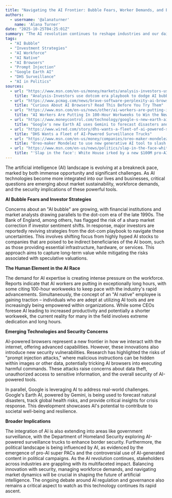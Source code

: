 ```yaml
---
title: "Navigating the AI Frontier: Bubble Fears, Worker Demands, and Evolving Technologies"
authors:
  - username: '@alanaturner'
    name: 'Alana Turner'
date: "2025-10-25T04:25:01Z"
summary: "The AI revolution continues to reshape industries and our daily lives, but it's not without its challenges. From investors bracing for a potential bubble to the intense demands on AI workers and the emerging security risks of AI-powered tools, the landscape is complex. Meanwhile, advancements like Google's Earth AI and the rise of 'AI native' concepts highlight the technology's transformative power."
tags:
  - "AI Bubble"
  - "Investment Strategies"
  - "AI Workforce"
  - "AI Native"
  - "AI Browsers"
  - "Prompt Injection"
  - "Google Earth AI"
  - "DHS Surveillance"
  - "AI in Politics"
sources:
  - url: "https://www.msn.com/en-us/money/markets/analysis-investors-use-dotcom-era-playbook-to-dodge-ai-bubble-risks/ar-AA1P5nsR"
    title: "Analysis-Investors use dotcom era playbook to dodge AI bubble risks"
  - url: "https://www.pcmag.com/news/brave-software-perplexity-ai-browser-warning-prompt-injection-attack-images"
    title: "Curious About AI Browsers? Read This Before You Try Them"
  - url: "https://www.msn.com/en-us/news/other/ai-workers-are-putting-in-100-hour-workweeks-to-win-the-new-tech-arms-race/ar-AA1P00At"
    title: "AI Workers Are Putting In 100-Hour Workweeks to Win the New Tech Arms Race"
  - url: "https://www.moneycontrol.com/technology/google-s-new-earth-ai-uses-gemini-to-forecast-disasters-and-track-global-health-risks-article-13631781.html"
    title: "Google's new Earth AI uses Gemini to forecast disasters and track global health risks"
  - url: "https://www.wired.com/story/dhs-wants-a-fleet-of-ai-powered-surveillance-trucks/"
    title: "DHS Wants a Fleet of AI-Powered Surveillance Trucks"
  - url: "https://www.msn.com/en-us/money/companies/oreo-maker-mondelez-to-use-new-generative-ai-tool-to-slash-marketing-costs/ar-AA1P6P0U"
    title: "Oreo-maker Mondelez to use new generative AI tool to slash marketing costs"
  - url: "https://www.msn.com/en-us/news/politics/slap-in-the-face-white-house-irked-by-a-new-100m-pro-ai-super-pac/ar-AA1P8lll"
    title: "'Slap in the face': White House irked by a new $100M pro-AI super PAC"
---
```


The artificial intelligence (AI) landscape is evolving at a breakneck pace, marked by both immense opportunity and significant challenges. As AI technologies become more integrated into our lives and businesses, critical questions are emerging about market sustainability, workforce demands, and the security implications of these powerful tools.

**AI Bubble Fears and Investor Strategies**

Concerns about an "AI bubble" are growing, with financial institutions and market analysts drawing parallels to the dot-com era of the late 1990s. The Bank of England, among others, has flagged the risk of a sharp market correction if investor sentiment shifts. In response, major investors are reportedly reviving strategies from the dot-com playbook to navigate these uncertainties. This involves shifting focus from highly hyped AI stocks to companies that are poised to be indirect beneficiaries of the AI boom, such as those providing essential infrastructure, hardware, or services. This approach aims to capture long-term value while mitigating the risks associated with speculative valuations.

**The Human Element in the AI Race**

The demand for AI expertise is creating intense pressure on the workforce. Reports indicate that AI workers are putting in exceptionally long hours, with some citing 100-hour workweeks to keep pace with the industry's rapid advancements. Simultaneously, the concept of an "AI native" employee is gaining traction – individuals who are adept at utilizing AI tools and are increasingly being empowered within organizations. While some CEOs foresee AI leading to increased productivity and potentially a shorter workweek, the current reality for many in the field involves extreme dedication and long hours.

**Emerging Technologies and Security Concerns**

AI-powered browsers represent a new frontier in how we interact with the internet, offering advanced capabilities. However, these innovations also introduce new security vulnerabilities. Research has highlighted the risks of "prompt injection attacks," where malicious instructions can be hidden within images or other data, potentially tricking AI browsers into executing harmful commands. These attacks raise concerns about data theft, unauthorized access to sensitive information, and the overall security of AI-powered tools.

In parallel, Google is leveraging AI to address real-world challenges. Google's Earth AI, powered by Gemini, is being used to forecast natural disasters, track global health risks, and provide critical insights for crisis response. This development showcases AI's potential to contribute to societal well-being and resilience.

**Broader Implications**

The integration of AI is also extending into areas like government surveillance, with the Department of Homeland Security exploring AI-powered surveillance trucks to enhance border security. Furthermore, the political landscape is being influenced by AI, as evidenced by the emergence of pro-AI super PACs and the controversial use of AI-generated content in political campaigns. As the AI revolution continues, stakeholders across industries are grappling with its multifaceted impact. Balancing innovation with security, managing workforce demands, and navigating market dynamics will be crucial in shaping the future of artificial intelligence. The ongoing debate around AI regulation and governance also remains a critical aspect to watch as this technology continues its rapid ascent.
